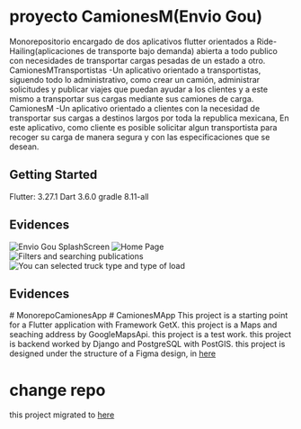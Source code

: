 # proyecto CamionesM(Envio Gou)

Monorepositorio encargado de dos aplicativos flutter orientados a Ride-Hailing(aplicaciones de transporte bajo demanda) abierta a todo publico con necesidades de transportar cargas pesadas de un estado a otro.
CamionesMTransportistas -Un aplicativo orientado a transportistas, siguendo todo lo administrativo, como crear un camión, administrar solicitudes y publicar viajes que puedan ayudar a los clientes y a este mismo a transportar sus cargas mediante sus camiones de carga.
CamionesM -Un aplicativo orientado a clientes con la necesidad de transportar sus cargas a destinos largos por toda la republica mexicana, En este aplicativo, como cliente es posible solicitar algun transportista para recoger su carga de manera segura y con las especificaciones que se desean.

## Getting Started
Flutter: 3.27.1 
Dart 3.6.0
gradle 8.11-all

## Evidences

![Envio Gou SplashScreen](https://github.com/user-attachments/assets/5cc0715f-09a0-4c48-9bfc-5588fb4f03cf)
![Home Page](https://github.com/user-attachments/assets/537866b6-5531-4e1c-843f-90b6c5be21dc)
![Filters and searching publications](https://github.com/user-attachments/assets/dbffba89-9327-4e25-ac0a-e2204ae35a7f)
![You can selected truck type and type of load](https://github.com/user-attachments/assets/84df0453-20ed-4047-9e5d-8131c985438e)

## Evidences

#   M o n o r e p o C a m i o n e s A p p 
 #   C a m i o n e s M A p p 
This project is a starting point for a Flutter application with Framework GetX.
this project is a Maps and seaching address by GoogleMapsApi.
this project is a test work.
this project is backend worked by Django and PostgreSQL with PostGIS.
this project is designed under the structure of a Figma design, in [here](https://www.figma.com/design/bk3ZGzK1dyTKiLeQ4Pt9Ty/UI-CAMIONES-M?node-id=16-23&t=Om1uRBLlWZTGRCT3-0)

# change repo
this project migrated to [here](https://github.com/Ibeltrancode/CamionesM_ProjectApp)
